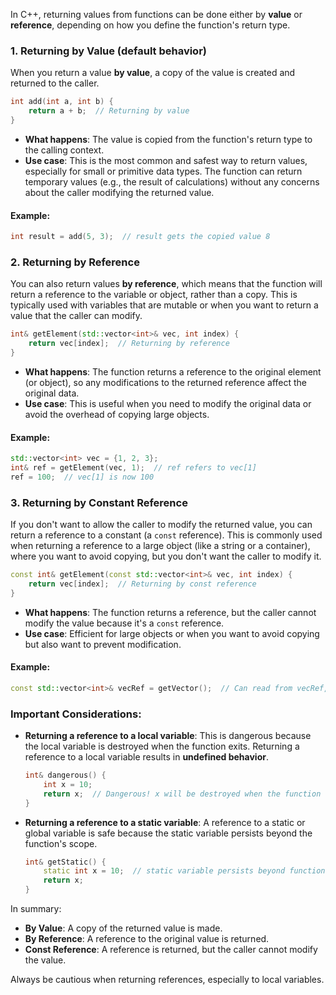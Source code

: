 In C++, returning values from functions can be done either by **value** or **reference**, depending on how you define the function's return type.

### 1. **Returning by Value** (default behavior)
When you return a value **by value**, a copy of the value is created and returned to the caller.

```cpp
int add(int a, int b) {
    return a + b;  // Returning by value
}
```

- **What happens**: The value is copied from the function's return type to the calling context.
- **Use case**: This is the most common and safest way to return values, especially for small or primitive data types. The function can return temporary values (e.g., the result of calculations) without any concerns about the caller modifying the returned value.

#### Example:
```cpp
int result = add(5, 3);  // result gets the copied value 8
```

### 2. **Returning by Reference**
You can also return values **by reference**, which means that the function will return a reference to the variable or object, rather than a copy. This is typically used with variables that are mutable or when you want to return a value that the caller can modify.

```cpp
int& getElement(std::vector<int>& vec, int index) {
    return vec[index];  // Returning by reference
}
```

- **What happens**: The function returns a reference to the original element (or object), so any modifications to the returned reference affect the original data.
- **Use case**: This is useful when you need to modify the original data or avoid the overhead of copying large objects.

#### Example:
```cpp
std::vector<int> vec = {1, 2, 3};
int& ref = getElement(vec, 1);  // ref refers to vec[1]
ref = 100;  // vec[1] is now 100
```

### 3. **Returning by Constant Reference**
If you don't want to allow the caller to modify the returned value, you can return a reference to a constant (a `const` reference). This is commonly used when returning a reference to a large object (like a string or a container), where you want to avoid copying, but you don't want the caller to modify it.

```cpp
const int& getElement(const std::vector<int>& vec, int index) {
    return vec[index];  // Returning by const reference
}
```

- **What happens**: The function returns a reference, but the caller cannot modify the value because it's a `const` reference.
- **Use case**: Efficient for large objects or when you want to avoid copying but also want to prevent modification.

#### Example:
```cpp
const std::vector<int>& vecRef = getVector();  // Can read from vecRef, but cannot modify it
```

### **Important Considerations**:
- **Returning a reference to a local variable**: This is dangerous because the local variable is destroyed when the function exits. Returning a reference to a local variable results in **undefined behavior**.

  ```cpp
  int& dangerous() {
      int x = 10;
      return x;  // Dangerous! x will be destroyed when the function returns
  }
  ```

- **Returning a reference to a static variable**: A reference to a static or global variable is safe because the static variable persists beyond the function's scope.

  ```cpp
  int& getStatic() {
      static int x = 10;  // static variable persists beyond function call
      return x;
  }
  ```

In summary:
- **By Value**: A copy of the returned value is made.
- **By Reference**: A reference to the original value is returned.
- **Const Reference**: A reference is returned, but the caller cannot modify the value.

Always be cautious when returning references, especially to local variables.